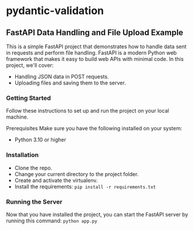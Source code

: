 # pydantic-validation

## FastAPI Data Handling and File Upload Example

This is a simple FastAPI project that demonstrates how to handle data sent in requests and perform file handling. FastAPI is a modern Python web framework that makes it easy to build web APIs with minimal code. In this project, we'll cover:

- Handling JSON data in POST requests.
- Uploading files and saving them to the server.


### Getting Started

Follow these instructions to set up and run the project on your local machine.

Prerequisites
Make sure you have the following installed on your system:
- Python 3.10 or higher

### Installation

- Clone the repo.
- Change your current directory to the project folder.
- Create and activate the virtualenv.
- Install the requirements: `pip install -r requirements.txt`

### Running the Server
Now that you have installed the project, you can start the FastAPI server by running this command: `python app.py`